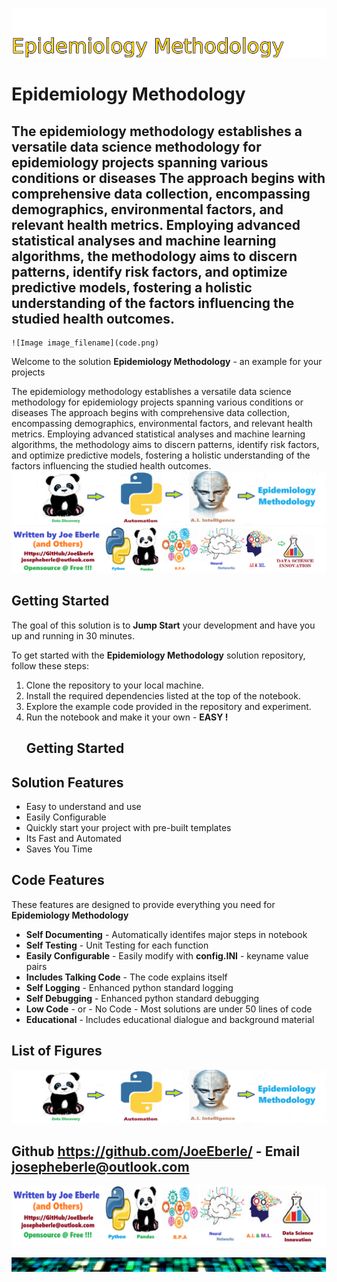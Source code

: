 ![Image image_filename](solution_sign.png)
    
# Epidemiology Methodology 

## The epidemiology methodology establishes a versatile data science methodology for epidemiology projects spanning various conditions or diseases The approach begins with comprehensive data collection, encompassing demographics, environmental factors, and relevant health metrics. Employing advanced statistical analyses and machine learning algorithms, the methodology aims to discern patterns, identify risk factors, and optimize predictive models, fostering a holistic understanding of the factors influencing the studied health outcomes.

    ![Image image_filename](code.png)
Welcome to the solution **Epidemiology Methodology** - an example for your projects

The epidemiology methodology establishes a versatile data science methodology for epidemiology projects spanning various conditions or diseases The approach begins with comprehensive data collection, encompassing demographics, environmental factors, and relevant health metrics. Employing advanced statistical analyses and machine learning algorithms, the methodology aims to discern patterns, identify risk factors, and optimize predictive models, fostering a holistic understanding of the factors influencing the studied health outcomes.
![Image image_filename](code.png)![Image image_filename](sample.png)
## Getting Started

The goal of this solution is to **Jump Start** your development and have you up and running in 30 minutes. 

To get started with the **Epidemiology Methodology** solution repository, follow these steps:
1. Clone the repository to your local machine.
2. Install the required dependencies listed at the top of the notebook.
3. Explore the example code provided in the repository and experiment.
4. Run the notebook and make it your own - **EASY !**
    ## Getting Started
## Solution Features

- Easy to understand and use  
- Easily Configurable 
- Quickly start your project with pre-built templates
- Its Fast and Automated
- Saves You Time 


## Code Features

These features are designed to provide everything you need for **Epidemiology Methodology** 

- **Self Documenting** - Automatically identifes major steps in notebook 
- **Self Testing** - Unit Testing for each function
- **Easily Configurable** - Easily modify with **config.INI** - keyname value pairs
- **Includes Talking Code** - The code explains itself 
- **Self Logging** - Enhanced python standard logging   
- **Self Debugging** - Enhanced python standard debugging
- **Low Code** - or - No Code  - Most solutions are under 50 lines of code
- **Educational** - Includes educational dialogue and background material

    
## List of Figures
 ![additional_image](epidemiology_methodology.png)  <br>
    

## Github https://github.com/JoeEberle/ - Email  josepheberle@outlook.com 
    
![Developer](developer.png)

![Brand](brand.png)
    